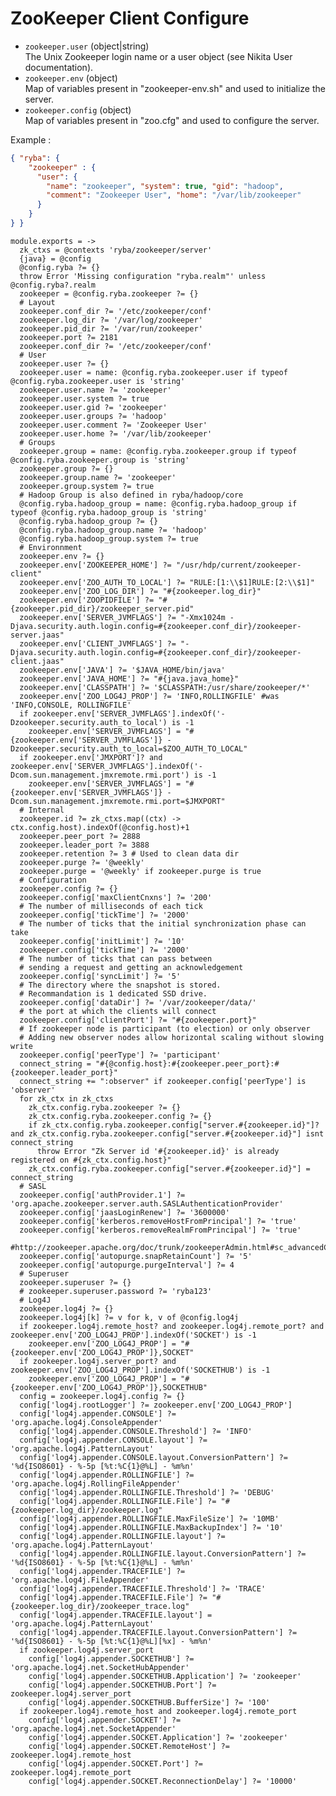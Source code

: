 
# ZooKeeper Client Configure

*   `zookeeper.user` (object|string)   
    The Unix Zookeeper login name or a user object (see Nikita User documentation).   
*   `zookeeper.env` (object)   
    Map of variables present in "zookeeper-env.sh" and used to initialize the server.   
*   `zookeeper.config` (object)   
    Map of variables present in "zoo.cfg" and used to configure the server.   

Example :

```json
{ "ryba": {
    "zookeeper" : {
      "user": {
        "name": "zookeeper", "system": true, "gid": "hadoop",
        "comment": "Zookeeper User", "home": "/var/lib/zookeeper"
      }
    }
} }
```

    module.exports = ->
      zk_ctxs = @contexts 'ryba/zookeeper/server'
      {java} = @config
      @config.ryba ?= {}
      throw Error 'Missing configuration "ryba.realm"' unless @config.ryba?.realm
      zookeeper = @config.ryba.zookeeper ?= {}
      # Layout
      zookeeper.conf_dir ?= '/etc/zookeeper/conf'
      zookeeper.log_dir ?= '/var/log/zookeeper'
      zookeeper.pid_dir ?= '/var/run/zookeeper'
      zookeeper.port ?= 2181
      zookeeper.conf_dir ?= '/etc/zookeeper/conf'
      # User
      zookeeper.user ?= {}
      zookeeper.user = name: @config.ryba.zookeeper.user if typeof @config.ryba.zookeeper.user is 'string'
      zookeeper.user.name ?= 'zookeeper'
      zookeeper.user.system ?= true
      zookeeper.user.gid ?= 'zookeeper'
      zookeeper.user.groups ?= 'hadoop'
      zookeeper.user.comment ?= 'Zookeeper User'
      zookeeper.user.home ?= '/var/lib/zookeeper'
      # Groups
      zookeeper.group = name: @config.ryba.zookeeper.group if typeof @config.ryba.zookeeper.group is 'string'
      zookeeper.group ?= {}
      zookeeper.group.name ?= 'zookeeper'
      zookeeper.group.system ?= true
      # Hadoop Group is also defined in ryba/hadoop/core
      @config.ryba.hadoop_group = name: @config.ryba.hadoop_group if typeof @config.ryba.hadoop_group is 'string'
      @config.ryba.hadoop_group ?= {}
      @config.ryba.hadoop_group.name ?= 'hadoop'
      @config.ryba.hadoop_group.system ?= true
      # Environnment
      zookeeper.env ?= {}
      zookeeper.env['ZOOKEEPER_HOME'] ?= "/usr/hdp/current/zookeeper-client"
      zookeeper.env['ZOO_AUTH_TO_LOCAL'] ?= "RULE:[1:\\$1]RULE:[2:\\$1]"
      zookeeper.env['ZOO_LOG_DIR'] ?= "#{zookeeper.log_dir}"
      zookeeper.env['ZOOPIDFILE'] ?= "#{zookeeper.pid_dir}/zookeeper_server.pid"
      zookeeper.env['SERVER_JVMFLAGS'] ?= "-Xmx1024m -Djava.security.auth.login.config=#{zookeeper.conf_dir}/zookeeper-server.jaas"
      zookeeper.env['CLIENT_JVMFLAGS'] ?= "-Djava.security.auth.login.config=#{zookeeper.conf_dir}/zookeeper-client.jaas"
      zookeeper.env['JAVA'] ?= '$JAVA_HOME/bin/java'
      zookeeper.env['JAVA_HOME'] ?= "#{java.java_home}"
      zookeeper.env['CLASSPATH'] ?= '$CLASSPATH:/usr/share/zookeeper/*'
      zookeeper.env['ZOO_LOG4J_PROP'] ?= 'INFO,ROLLINGFILE' #was 'INFO,CONSOLE, ROLLINGFILE'
      if zookeeper.env['SERVER_JVMFLAGS'].indexOf('-Dzookeeper.security.auth_to_local') is -1
        zookeeper.env['SERVER_JVMFLAGS'] = "#{zookeeper.env['SERVER_JVMFLAGS']} -Dzookeeper.security.auth_to_local=$ZOO_AUTH_TO_LOCAL"
      if zookeeper.env['JMXPORT']? and zookeeper.env['SERVER_JVMFLAGS'].indexOf('-Dcom.sun.management.jmxremote.rmi.port') is -1
        zookeeper.env['SERVER_JVMFLAGS'] = "#{zookeeper.env['SERVER_JVMFLAGS']} -Dcom.sun.management.jmxremote.rmi.port=$JMXPORT"
      # Internal
      zookeeper.id ?= zk_ctxs.map((ctx) -> ctx.config.host).indexOf(@config.host)+1
      zookeeper.peer_port ?= 2888
      zookeeper.leader_port ?= 3888
      zookeeper.retention ?= 3 # Used to clean data dir
      zookeeper.purge ?= '@weekly'
      zookeeper.purge = '@weekly' if zookeeper.purge is true
      # Configuration
      zookeeper.config ?= {}
      zookeeper.config['maxClientCnxns'] ?= '200'
      # The number of milliseconds of each tick
      zookeeper.config['tickTime'] ?= '2000'
      # The number of ticks that the initial synchronization phase can take
      zookeeper.config['initLimit'] ?= '10'
      zookeeper.config['tickTime'] ?= '2000'
      # The number of ticks that can pass between
      # sending a request and getting an acknowledgement
      zookeeper.config['syncLimit'] ?= '5'
      # The directory where the snapshot is stored.
      # Recommandation is 1 dedicated SSD drive.
      zookeeper.config['dataDir'] ?= '/var/zookeeper/data/'
      # the port at which the clients will connect
      zookeeper.config['clientPort'] ?= "#{zookeeper.port}"
      # If zookeeper node is participant (to election) or only observer
      # Adding new observer nodes allow horizontal scaling without slowing write
      zookeeper.config['peerType'] ?= 'participant'
      connect_string = "#{@config.host}:#{zookeeper.peer_port}:#{zookeeper.leader_port}"
      connect_string += ":observer" if zookeeper.config['peerType'] is 'observer'
      for zk_ctx in zk_ctxs
        zk_ctx.config.ryba.zookeeper ?= {}
        zk_ctx.config.ryba.zookeeper.config ?= {}
        if zk_ctx.config.ryba.zookeeper.config["server.#{zookeeper.id}"]? and zk_ctx.config.ryba.zookeeper.config["server.#{zookeeper.id}"] isnt connect_string
          throw Error "Zk Server id '#{zookeeper.id}' is already registered on #{zk_ctx.config.host}"
        zk_ctx.config.ryba.zookeeper.config["server.#{zookeeper.id}"] = connect_string
      # SASL
      zookeeper.config['authProvider.1'] ?= 'org.apache.zookeeper.server.auth.SASLAuthenticationProvider'
      zookeeper.config['jaasLoginRenew'] ?= '3600000'
      zookeeper.config['kerberos.removeHostFromPrincipal'] ?= 'true'
      zookeeper.config['kerberos.removeRealmFromPrincipal'] ?= 'true'
      #http://zookeeper.apache.org/doc/trunk/zookeeperAdmin.html#sc_advancedConfiguration
      zookeeper.config['autopurge.snapRetainCount'] ?= '5'
      zookeeper.config['autopurge.purgeInterval'] ?= 4
      # Superuser
      zookeeper.superuser ?= {}
      # zookeeper.superuser.password ?= 'ryba123'
      # Log4J
      zookeeper.log4j ?= {}
      zookeeper.log4j[k] ?= v for k, v of @config.log4j
      if zookeeper.log4j.remote_host? and zookeeper.log4j.remote_port? and zookeeper.env['ZOO_LOG4J_PROP'].indexOf('SOCKET') is -1
        zookeeper.env['ZOO_LOG4J_PROP'] = "#{zookeeper.env['ZOO_LOG4J_PROP']},SOCKET"
      if zookeeper.log4j.server_port? and zookeeper.env['ZOO_LOG4J_PROP'].indexOf('SOCKETHUB') is -1
        zookeeper.env['ZOO_LOG4J_PROP'] = "#{zookeeper.env['ZOO_LOG4J_PROP']},SOCKETHUB"
      config = zookeeper.log4j.config ?= {}
      config['log4j.rootLogger'] ?= zookeeper.env['ZOO_LOG4J_PROP']
      config['log4j.appender.CONSOLE'] ?= 'org.apache.log4j.ConsoleAppender'
      config['log4j.appender.CONSOLE.Threshold'] ?= 'INFO'
      config['log4j.appender.CONSOLE.layout'] ?= 'org.apache.log4j.PatternLayout'
      config['log4j.appender.CONSOLE.layout.ConversionPattern'] ?= '%d{ISO8601} - %-5p [%t:%C{1}@%L] - %m%n'
      config['log4j.appender.ROLLINGFILE'] ?= 'org.apache.log4j.RollingFileAppender'
      config['log4j.appender.ROLLINGFILE.Threshold'] ?= 'DEBUG'
      config['log4j.appender.ROLLINGFILE.File'] ?= "#{zookeeper.log_dir}/zookeeper.log"
      config['log4j.appender.ROLLINGFILE.MaxFileSize'] ?= '10MB'
      config['log4j.appender.ROLLINGFILE.MaxBackupIndex'] ?= '10'
      config['log4j.appender.ROLLINGFILE.layout'] ?= 'org.apache.log4j.PatternLayout'
      config['log4j.appender.ROLLINGFILE.layout.ConversionPattern'] ?= '%d{ISO8601} - %-5p [%t:%C{1}@%L] - %m%n'
      config['log4j.appender.TRACEFILE'] ?= 'org.apache.log4j.FileAppender'
      config['log4j.appender.TRACEFILE.Threshold'] ?= 'TRACE'
      config['log4j.appender.TRACEFILE.File'] ?= "#{zookeeper.log_dir}/zookeeper_trace.log"
      config['log4j.appender.TRACEFILE.layout'] = 'org.apache.log4j.PatternLayout'
      config['log4j.appender.TRACEFILE.layout.ConversionPattern'] ?= '%d{ISO8601} - %-5p [%t:%C{1}@%L][%x] - %m%n'
      if zookeeper.log4j.server_port
        config['log4j.appender.SOCKETHUB'] ?= 'org.apache.log4j.net.SocketHubAppender'
        config['log4j.appender.SOCKETHUB.Application'] ?= 'zookeeper'
        config['log4j.appender.SOCKETHUB.Port'] ?= zookeeper.log4j.server_port
        config['log4j.appender.SOCKETHUB.BufferSize'] ?= '100'
      if zookeeper.log4j.remote_host and zookeeper.log4j.remote_port
        config['log4j.appender.SOCKET'] ?= 'org.apache.log4j.net.SocketAppender'
        config['log4j.appender.SOCKET.Application'] ?= 'zookeeper'
        config['log4j.appender.SOCKET.RemoteHost'] ?= zookeeper.log4j.remote_host
        config['log4j.appender.SOCKET.Port'] ?= zookeeper.log4j.remote_port
        config['log4j.appender.SOCKET.ReconnectionDelay'] ?= '10000'
